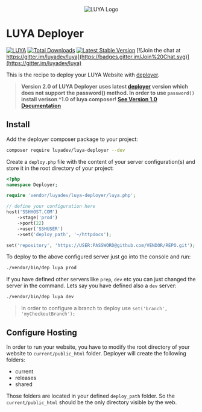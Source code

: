 <p align="center">
  <img src="https://raw.githubusercontent.com/luyadev/luya/master/docs/logo/luya-logo-0.2x.png" alt="LUYA Logo"/>
</p>

# LUYA Deployer

[![LUYA](https://img.shields.io/badge/Powered%20by-LUYA-brightgreen.svg)](https://luya.io)
[![Total Downloads](https://poser.pugx.org/luyadev/luya-deployer/downloads)](https://packagist.org/packages/luyadev/luya-deployer)
[![Latest Stable Version](https://poser.pugx.org/luyadev/luya-deployer/v/stable)](https://packagist.org/packages/luyadev/luya-deployer)
[![Join the chat at https://gitter.im/luyadev/luya](https://badges.gitter.im/Join%20Chat.svg)](https://gitter.im/luyadev/luya)

This is the recipe to deploy your LUYA Website with [deployer](http://deployer.org).

> **Version 2.0 of LUYA Deployer uses latest [deployer](http://deployer.org) version which does not support the password() method. In order to use `password()` install verison ^1.0 of luya composer! [See Version 1.0 Documentation](https://github.com/luyadev/luya-deployer/tree/1.0)**

## Install

Add the deployer composer package to your project:

```sh
composer require luyadev/luya-deployer --dev
```

Create a `deploy.php` file with the content of your server configuration(s) and store it in the root directory of your project:

```php
<?php
namespace Deployer;

require 'vendor/luyadev/luya-deployer/luya.php';

// define your configuration here
host('SSHHOST.COM')
    ->stage('prod')
    ->port(22)
    ->user('SSHUSER')
    ->set('deploy_path', '~/httpdocs');

set('repository', 'https://USER:PASSWORD@github.com/VENDOR/REPO.git');
```

To deploy to the above configured server just go into the console and run:

```sh
./vendor/bin/dep luya prod
```

If you have defined other servers like `prep`, `dev` etc you can just changed the server in the command. Lets say you have defined also a `dev` server:

```sh
./vendor/bin/dep luya dev
```

> In order to configure a branch to deploy use `set('branch', 'myCheckoutBranch');`

## Configure Hosting

In order to run your website, you have to modify the root directory of your website to `current/public_html` folder. Deployer will create the following folders:

+ current
+ releases
+ shared

Those folders are located in your defined `deploy_path` folder. So the `current/public_html` should be the only directory visible by the web.